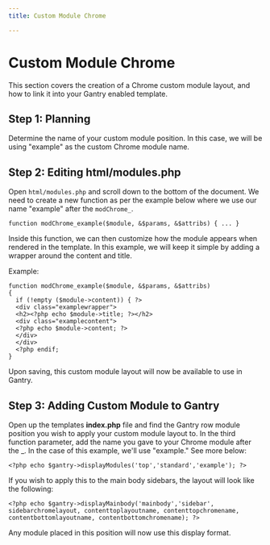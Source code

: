 ```yaml
---
title: Custom Module Chrome

---
```


Custom Module Chrome
====================
This section covers the creation of a Chrome custom module layout, and how to link it into your Gantry enabled template.

Step 1: Planning
----------------
Determine the name of your custom module position. In this case, we will be using "example" as the custom Chrome module name.

Step 2: Editing html/modules.php
--------------------------------
Open `html/modules.php` and scroll down to the bottom of the document. We need to create a new function as per the example below where we use our name "example" after the `modChrome_`.

~~~ .php
function modChrome_example($module, &$params, &$attribs) { ... }
~~~

Inside this function, we can then customize how the module appears when rendered in the template. In this example, we will keep it simple by adding a wrapper around the content and title.

Example:

~~~ .php
function modChrome_example($module, &$params, &$attribs)
{
  if (!empty ($module->content)) { ?>
  <div class="examplewrapper">
  <h2><?php echo $module->title; ?></h2>
  <div class="examplecontent">
  <?php echo $module->content; ?>
  </div>
  </div>
  <?php endif;
}
~~~

Upon saving, this custom module layout will now be available to use in Gantry.


Step 3: Adding Custom Module to Gantry
--------------------------------------
Open up the templates **index.php** file and find the Gantry row module position you wish to apply your custom module layout to. In the third function parameter, add the name you gave to your Chrome module after the _. In the case of this example, we'll use "example." See more below:

~~~ .php
<?php echo $gantry->displayModules('top','standard','example'); ?>
~~~

If you wish to apply this to the main body sidebars, the layout will look like the following:

~~~ .php
<?php echo $gantry->displayMainbody('mainbody','sidebar', sidebarchromelayout, contenttoplayoutname, contenttopchromename, contentbottomlayoutname, contentbottomchromename); ?>
~~~

Any module placed in this position will now use this display format.
